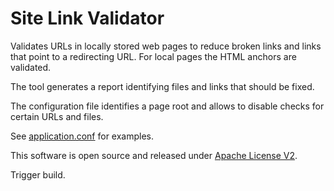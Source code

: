 # Site Link Validator

Validates URLs in locally stored web pages to reduce broken links and links that point to a redirecting URL. For local pages the HTML anchors are validated.

The tool generates a report identifying files and links that should be fixed.

The configuration file identifies a page root and allows to disable checks for certain URLs and files.

See [application.conf](core/src/main/resources/application.conf) for examples.

This software is open source and released under [Apache License V2](LICENSE).

Trigger build.
